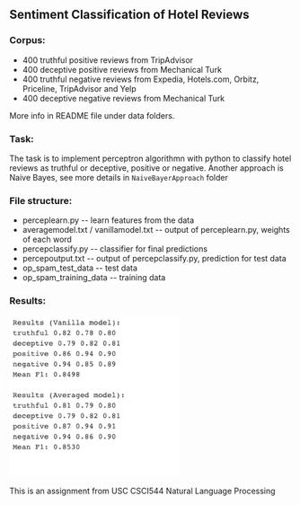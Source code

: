 ## Sentiment Classification of Hotel Reviews 

### Corpus:
* 400 truthful positive reviews from TripAdvisor 
* 400 deceptive positive reviews from Mechanical Turk 
* 400 truthful negative reviews from Expedia, Hotels.com, Orbitz, Priceline,
  TripAdvisor and Yelp 
* 400 deceptive negative reviews from Mechanical Turk 

More info in README file under data folders. 

### Task: 
The task is to implement perceptron algorithmn with python to classify hotel reviews as truthful or deceptive, positive or negative. 
Another approach is Naive Bayes, see more details in `NaiveBayerApproach` folder

### File structure: 
* perceplearn.py -- learn features from the data
* averagemodel.txt / vanillamodel.txt -- output of perceplearn.py, weights of each word
* percepclassify.py -- classifier for final predictions 
* percepoutput.txt -- output of percepclassify.py, prediction for test data
* op_spam_test_data -- test data 
* op_spam_training_data -- training data 

### Results: 

<p>
  <img src="https://github.com/wenhuanghuang/NLP_Projects/blob/main/SentimentAnalysisHotelReviews/Results.png" width="300">
</p>

This is an assignment from USC CSCI544 Natural Language Processing 
